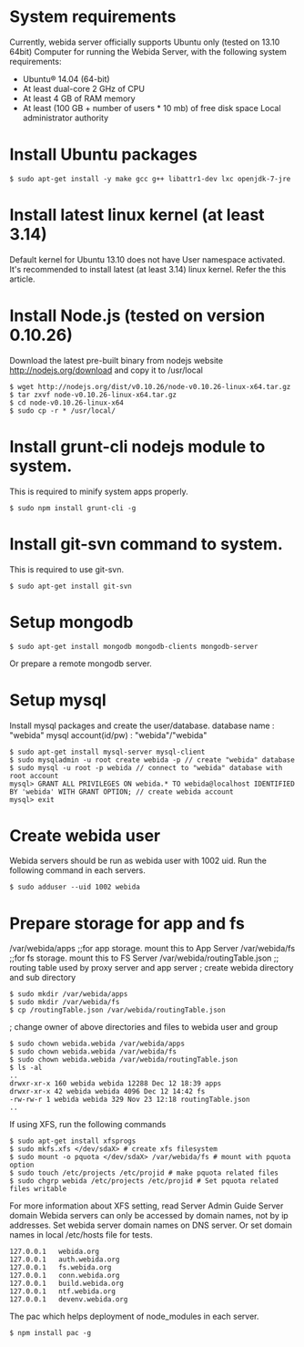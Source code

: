 # System requirements
Currently, webida server officially supports Ubuntu only (tested on 13.10 64bit)
Computer for running the Webida Server, with the following system requirements:
* Ubuntu® 14.04 (64-bit)
* At least dual-core 2 GHz of CPU
* At least 4 GB of RAM memory 
* At least (100 GB + number of users * 10 mb) of free disk space
Local administrator authority

# Install Ubuntu packages


    $ sudo apt-get install -y make gcc g++ libattr1-dev lxc openjdk-7-jre

# Install latest linux kernel (at least 3.14)
Default kernel for Ubuntu 13.10 does not have User namespace activated. It's recommended to install latest (at least 3.14) linux kernel. Refer the this article.


# Install Node.js (tested on version 0.10.26)
Download the latest pre-built binary from nodejs website http://nodejs.org/download and copy it to /usr/local

    $ wget http://nodejs.org/dist/v0.10.26/node-v0.10.26-linux-x64.tar.gz
    $ tar zxvf node-v0.10.26-linux-x64.tar.gz
    $ cd node-v0.10.26-linux-x64
    $ sudo cp -r * /usr/local/

# Install grunt-cli nodejs module to system.

This is required to minify system apps properly.

    $ sudo npm install grunt-cli -g

# Install git-svn command to system.
This is required to use git-svn.

    $ sudo apt-get install git-svn

# Setup mongodb

    $ sudo apt-get install mongodb mongodb-clients mongodb-server
Or prepare a remote mongodb server.


# Setup mysql
Install mysql packages and create the user/database.
database name : "webida"
mysql account(id/pw) : "webida"/"webida"

    $ sudo apt-get install mysql-server mysql-client
    $ sudo mysqladmin -u root create webida -p // create "webida" database
    $ sudo mysql -u root -p webida // connect to "webida" database with root account
    mysql> GRANT ALL PRIVILEGES ON webida.* TO webida@localhost IDENTIFIED BY 'webida' WITH GRANT OPTION; // create webida account
    mysql> exit


# Create webida user
Webida servers should be run as webida user with 1002 uid. Run the following command in each servers.

    $ sudo adduser --uid 1002 webida

# Prepare storage for app and fs
 
/var/webida/apps ;;for app storage. mount this to App Server
/var/webida/fs ;;for fs storage. mount this to FS Server
/var/webida/routingTable.json ;; routing table used by proxy server and app server
; create webida directory and sub directory

    $ sudo mkdir /var/webida/apps
    $ sudo mkdir /var/webida/fs
    $ cp /routingTable.json /var/webida/routingTable.json

; change owner of above directories and files to webida user and group

    $ sudo chown webida.webida /var/webida/apps
    $ sudo chown webida.webida /var/webida/fs
    $ sudo chown webida.webida /var/webida/routingTable.json
    $ ls -al
    ..
    drwxr-xr-x 160 webida webida 12288 Dec 12 18:39 apps
    drwxr-xr-x 42 webida webida 4096 Dec 12 14:42 fs
    -rw-rw-r 1 webida webida 329 Nov 23 12:18 routingTable.json
    ..
If using XFS, run the following commands

    $ sudo apt-get install xfsprogs
    $ sudo mkfs.xfs </dev/sdaX> # create xfs filesystem
    $ sudo mount -o pquota </dev/sdaX> /var/webida/fs # mount with pquota option
    $ sudo touch /etc/projects /etc/projid # make pquota related files
    $ sudo chgrp webida /etc/projects /etc/projid # Set pquota related files writable

For more information about XFS setting, read Server Admin Guide
Server domain
Webida servers can only be accessed by domain names, not by ip addresses.
Set webida server domain names on DNS server. Or set domain names in local /etc/hosts file for tests.

    127.0.0.1   webida.org
    127.0.0.1   auth.webida.org
    127.0.0.1   fs.webida.org
    127.0.0.1   conn.webida.org
    127.0.0.1   build.webida.org
    127.0.0.1   ntf.webida.org
    127.0.0.1   devenv.webida.org
    
 
The pac which helps deployment of node_modules in each server. 

    $ npm install pac -g
